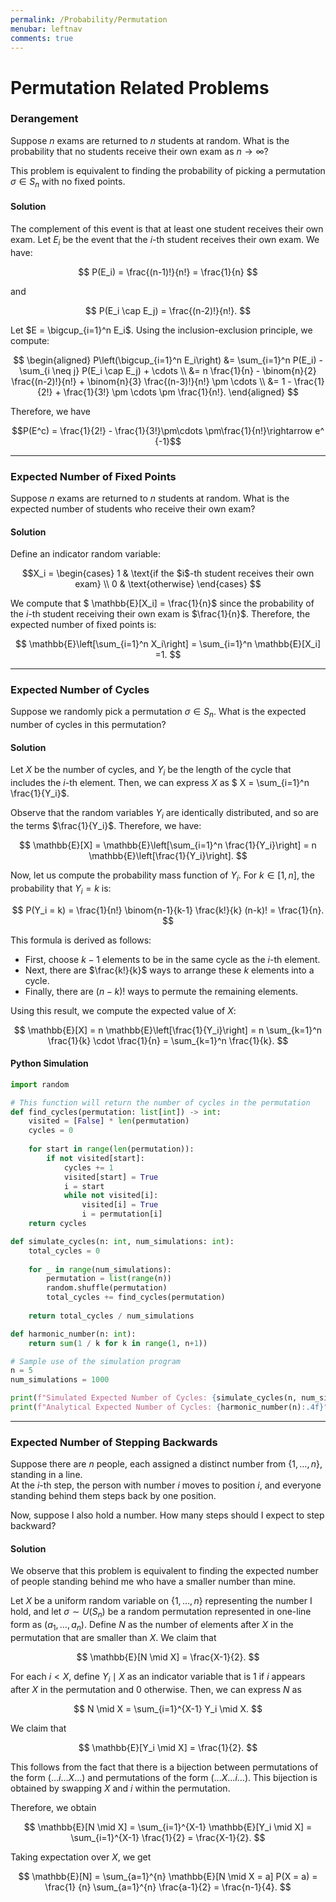 ```yaml
---
permalink: /Probability/Permutation
menubar: leftnav
comments: true
---
```

# Permutation Related Problems

### Derangement

Suppose $n$ exams are returned to $n$ students at random. What is the probability that no students receive their own exam as $n \to \infty$?

This problem is equivalent to finding the probability of picking a permutation $\sigma \in S_n$ with no fixed points.

#### Solution

The complement of this event is that at least one student receives their own exam. Let $E_i$ be the event that the $i$-th student receives their own exam. We have:

$$ P(E_i) = \frac{(n-1)!}{n!} = \frac{1}{n} $$

and 

$$ P(E_i \cap E_j) = \frac{(n-2)!}{n!}. $$

Let $E = \bigcup_{i=1}^n E_i$. Using the inclusion-exclusion principle, we compute:

$$
\begin{aligned}
P\left(\bigcup_{i=1}^n E_i\right) 
&= \sum_{i=1}^n P(E_i) - \sum_{i \neq j} P(E_i \cap E_j) + \cdots \\
&= n \frac{1}{n} - \binom{n}{2} \frac{(n-2)!}{n!} + \binom{n}{3} \frac{(n-3)!}{n!} \pm \cdots \\
&= 1 - \frac{1}{2!} + \frac{1}{3!} \pm \cdots \pm \frac{1}{n!}.
\end{aligned}
$$

Therefore, we have 

$$P(E^c) = \frac{1}{2!} - \frac{1}{3!}\pm\cdots \pm\frac{1}{n!}\rightarrow e^
{-1}$$

---

### Expected Number of Fixed Points

Suppose $n$ exams are returned to $n$ students at random. What is the expected number of students who receive their own exam?

#### Solution

Define an indicator random variable:

$$X_i = \begin{cases} 
1 & \text{if the $i$-th student receives their own exam} \\ 
0 & \text{otherwise}
\end{cases} $$

We compute that $ \mathbb{E}[X_i] = \frac{1}{n}$ since the probability of 
the $i$-th student receiving their own exam is $\frac{1}{n}$. Therefore, the expected number of fixed points is:

$$
\mathbb{E}\left[\sum_{i=1}^n X_i\right] = \sum_{i=1}^n \mathbb{E}[X_i] =1. 
$$

---

### Expected Number of Cycles

Suppose we randomly pick a permutation $\sigma \in S_n$. What is the expected number of cycles in this permutation?

#### Solution

Let $X$ be the number of cycles, and $Y_i$ be the length of the cycle that 
includes the $i$-th element. Then, we can express $X$ as $ X = \sum_{i=1}^n 
\frac{1}{Y_i}$.

Observe that the random variables $Y_i$ are identically distributed, and so are the terms $\frac{1}{Y_i}$. Therefore, we have:

$$
\mathbb{E}[X] = \mathbb{E}\left[\sum_{i=1}^n \frac{1}{Y_i}\right] = n \mathbb{E}\left[\frac{1}{Y_i}\right].
$$

Now, let us compute the probability mass function of $Y_i$. For $k \in [1, n]$, the probability that $Y_i = k$ is:

$$
P(Y_i = k) = \frac{1}{n!} \binom{n-1}{k-1} \frac{k!}{k} (n-k)! = \frac{1}{n}.
$$

This formula is derived as follows:
- First, choose $k-1$ elements to be in the same cycle as the $i$-th element.
- Next, there are $\frac{k!}{k}$ ways to arrange these $k$ elements into a cycle.
- Finally, there are $(n-k)!$ ways to permute the remaining elements.

Using this result, we compute the expected value of $X$:

$$
\mathbb{E}[X] = n \mathbb{E}\left[\frac{1}{Y_i}\right] = n \sum_{k=1}^n \frac{1}{k} \cdot \frac{1}{n} = \sum_{k=1}^n \frac{1}{k}.
$$

#### Python Simulation

```python
import random

# This function will return the number of cycles in the permutation
def find_cycles(permutation: list[int]) -> int:
    visited = [False] * len(permutation)
    cycles = 0
    
    for start in range(len(permutation)):
        if not visited[start]:
            cycles += 1
            visited[start] = True
            i = start
            while not visited[i]:
                visited[i] = True
                i = permutation[i]
    return cycles

def simulate_cycles(n: int, num_simulations: int):
    total_cycles = 0
    
    for _ in range(num_simulations):
        permutation = list(range(n))
        random.shuffle(permutation)
        total_cycles += find_cycles(permutation)
        
    return total_cycles / num_simulations

def harmonic_number(n: int):
    return sum(1 / k for k in range(1, n+1))

# Sample use of the simulation program
n = 5
num_simulations = 1000

print(f"Simulated Expected Number of Cycles: {simulate_cycles(n, num_simulations):.4f}")
print(f"Analytical Expected Number of Cycles: {harmonic_number(n):.4f}")
```

---
### Expected Number of Stepping Backwards

Suppose there are $n$ people, each assigned a distinct number from $\{1, \dots, n\}$, standing in a line.  
At the $i$-th step, the person with number $i$ moves to position $i$, and everyone standing behind them steps back by one position.  

Now, suppose I also hold a number. How many steps should I expect to step backward?  

#### Solution  

We observe that this problem is equivalent to finding the expected number of people standing behind me who have a smaller number than mine.  

Let $X$ be a uniform random variable on $\{1, \dots, n\}$ representing the 
number I hold, and let $\sigma \sim U(S_n)$ be a random permutation 
represented in one-line form as $(a_1, \dots, a_n)$. Define $N$ as the 
number of elements after $X$ in the permutation that are smaller than $X$. We claim that  

$$
\mathbb{E}[N \mid X] = \frac{X-1}{2}.
$$  

For each $i < X$, define $Y_i \mid X$ as an indicator variable that is 1 if $i$ appears after $X$ in the permutation and 0 otherwise. Then, we can express $N$ as  

$$
N \mid X = \sum_{i=1}^{X-1} Y_i \mid X.
$$  

We claim that  

$$
\mathbb{E}[Y_i \mid X] = \frac{1}{2}.
$$  

This follows from the fact that there is a bijection between permutations of the form $(\dots i \dots X \dots)$ and permutations of the form $(\dots X \dots i \dots)$. This bijection is obtained by swapping $X$ and $i$ within the permutation.  

Therefore, we obtain  

$$
\mathbb{E}[N \mid X] = \sum_{i=1}^{X-1} \mathbb{E}[Y_i \mid X] = \sum_{i=1}^{X-1} \frac{1}{2} = \frac{X-1}{2}.
$$  

Taking expectation over $X$, we get  

$$
\mathbb{E}[N] = \sum_{a=1}^{n} \mathbb{E}[N \mid X = a] P(X = a) = \frac{1}
{n} \sum_{a=1}^{n} \frac{a-1}{2} = \frac{n-1}{4}.
$$  

